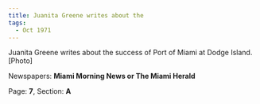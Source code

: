 ```yaml
---  
title: Juanita Greene writes about the  
tags:  
  - Oct 1971  
---  
```

  
Juanita Greene writes about the success of Port of Miami at Dodge Island. [Photo]  
  
Newspapers: **Miami Morning News or The Miami Herald**  
  
Page: **7**, Section: **A** 
